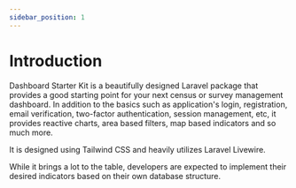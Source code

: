 ```yaml
---
sidebar_position: 1
---
```


# Introduction

Dashboard Starter Kit is a beautifully designed Laravel package that provides a good starting point for your next census or survey management dashboard. In addition to the basics such as application's login, registration, email verification, two-factor authentication, session management, etc, it provides
reactive charts, area based filters, map based indicators and so much more.

It is designed using Tailwind CSS and heavily utilizes Laravel Livewire.

While it brings a lot to the table, developers are expected to implement their desired indicators based on their own database structure.



